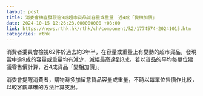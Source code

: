 ```yaml
---
layout: post
title: 消委會抽查發現逾9成超市貨品減容量或重量　近4成「變相加價」
date: 2024-10-15 12:26:23.000000000 +08:00
link: https://news.rthk.hk/rthk/ch/component/k2/1774574-20241015.htm
categories: rthk
---
```


消費者委員會檢視62件於過去約3年半，在容量或重量上有變動的超市貨品，發現當中逾9成的容量或重量均有減少，減幅最高達到3成。若以貨品的平均每單位建議零售價計算，近4成貨品「變相加價」。

消委會提醒消費者，購物時多加留意貨品容量或重量，不時以每單位售價作比較，以較客觀準確的方法計算支出。
